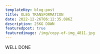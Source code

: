 ```yaml
---
templateKey: blog-post
title: OLEG TRANSFORMATION
date: 2022-12-26T06:12:35.086Z
description: 25KG DOWN
featuredpost: true
featuredimage: /img/copy-of-img_4811.jpg
---
```

W﻿ELL DONE